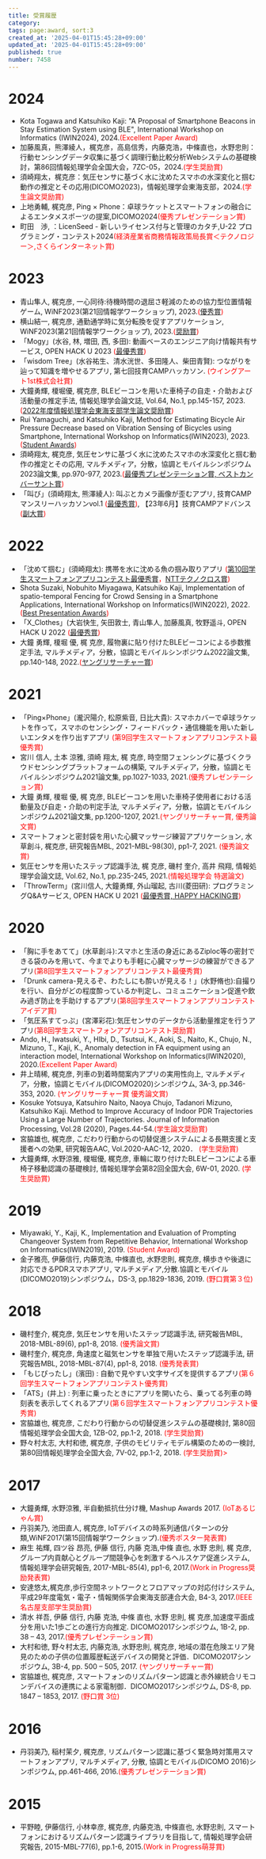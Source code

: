 ```yaml
---
title: 受賞履歴
category:
tags: page:award, sort:3
created_at: '2025-04-01T15:45:28+09:00'
updated_at: '2025-04-01T15:45:28+09:00'
published: true
number: 7458
---
```


# 2024
- Kota Togawa and Katsuhiko Kaji: "A Proposal of Smartphone Beacons in Stay Estimation System using BLE", International Workshop on Informatics (IWIN2024), 2024.<span style="color: red; ">(Excellent Paper Award)</span>
- 加藤風真，熊澤綾人，梶克彦，高島信秀，内藤克浩，中條直也，水野忠則：行動センシングデータ収集に基づく調理行動比較分析Webシステムの基礎検討，第86回情報処理学会全国大会，7ZC-05，2024.<span style="color: red;">(学生奨励賞)</span>
- 須崎翔太，梶克彦：気圧センサに基づく水に沈めたスマホの水深変化と掴む動作の推定とその応用(DICOMO2023)，情報処理学会東海支部，2024.<span style="color: red;">(学生論文奨励賞)</span>
- 上地勇輔, 梶克彦, Ping × Phone：卓球ラケットとスマートフォンの融合によるエンタメスポーツの提案,DICOMO2024<span style="color: red; ">(優秀プレゼンテーション賞)</span>
- 町田　渉, ：LicenSeed - 新しいライセンス付与と管理のカタチ,U-22 プログラミング・コンテスト2024<span style="color: red; ">(経済産業省商務情報政策局長賞＜テクノロジー＞,さくらインターネット賞)</span>

# 2023
- 青山隼人, 梶克彦, 一心同待:待機時間の退屈さ軽減のための協力型位置情報ゲーム, WiNF2023(第21回情報学ワークショップ), 2023.<span style="color: red;">([優秀賞](https://sites.google.com/view/winf2023/%E8%A1%A8%E5%BD%B0))</span>
- 横山結一, 梶克彦, 通勤通学時に気分転換を促すアプリケーション, WiNF2023(第21回情報学ワークショップ), 2023.<span style="color: red;">([奨励賞](https://sites.google.com/view/winf2023/%E8%A1%A8%E5%BD%B0))</span>
- 「Mogy」(水谷, 林, 増田, 西, 多田): 動画ベースのエンジニア向け情報共有サービス, OPEN HACK U 2023 <span style="color: red;">([最優秀賞](https://hacku.yahoo.co.jp/hacku2023_nagoya/))</span>
- 「wisdom Tree」(水谷祐生、清水洸世、多田隆人、柴田青賢): つながりを辿って知識を増やせるアプリ, 第七回技育CAMPハッカソン. <span style="color: red;">(ウイングアート1st株式会社賞)</span>
- 大鐘勇輝, 榎堀優, 梶克彦, BLEビーコンを用いた車椅子の自走・介助および活動量の推定手法, 情報処理学会論文誌, Vol.64, No.1, pp.145-157, 2023. <span style="color: red; ">([2022年度情報処理学会東海支部学生論文奨励賞](https://www.ipsj-tokai.jp/jigyou/shourei/prizelist.html))</span>
- Rui Yamaguchi, and Katsuhiko Kaji, Method for Estimating Bicycle Air Pressure Decrease based on Vibration Sensing of Bicycles using Smartphone, International Workshop on Informatics(IWIN2023), 2023. <span style="color: red; ">([Student Awards](http://www.infsoc.org/conference/iwin2023/award))</span>
- 須崎翔太, 梶克彦, 気圧センサに基づく水に沈めたスマホの水深変化と掴む動作の推定とその応用, マルチメディア，分散，協調とモバイルシンポジウム2023論文集, pp.970-977, 2023.<span style="color: red; ">([最優秀プレゼンテーション賞, ベストカンバーサント賞](https://dicomo.org/commendation/))</span>
- 「叫び」(須崎翔太, 熊澤綾人): 叫ぶとカメラ画像が歪むアプリ, 技育CAMPマンスリーハッカソンvol.1 <span style="color: red;">([最優秀賞](https://twitter.com/geek_pjt/status/1639925747241619456?t=blYn6YjDCe-L5b86V0MEZQ&s=19))</span>, 【23年6月】技育CAMPアドバンス<span style="color: red;">([副大賞](https://twitter.com/geek_pjt/status/1672546580401127425))</span>

# 2022
- 「沈めて掴む」(須崎翔太): 携帯を水に沈める魚の掴み取りアプリ <span style="color: red; ">([第10回学生スマートフォンアプリコンテスト最優秀賞](http://contest2022.sig-cds.net/)，[NTTテクノクロス賞](http://contest2022.sig-cds.net/))</span>
- Shota Suzaki, Nobuhito Miyagawa, Katsuhiko Kaji, Implementation of spatio-temporal Fencing for Crowd Sensing in a Smartphone Applications, International Workshop on Informatics(IWIN2022), 2022. <span style="color: red; ">([Best Presentation Awards](http://www.infsoc.org/conference/iwin2022/award))</span>
- 「X_Clothes」(大岩快生, 矢田敦士, 青山隼人, 加藤風真, 牧野遥斗, OPEN HACK U 2022 <span style="color: red;">([最優秀賞](https://hacku.yahoo.co.jp/hacku2022online/))</span>
- 大鐘 勇輝, 榎堀 優, 梶 克彦, 履物裏に貼り付けたBLEビーコンによる歩数推定手法, マルチメディア，分散，協調とモバイルシンポジウム2022論文集, pp.140-148, 2022.<span style="color: red;">([ヤングリサーチャー賞](https://dicomo.org/2022/commendation/))</span>


# 2021
- 「Ping×Phone」(瀧沢陽介, 松原紫音, 日比大貴): スマホカバーで卓球ラケットを作って，スマホのセンシング・フィードバック・通信機能を用いた新しいエンタメを作り出すアプリ <span style="color: red; ">(第9回学生スマートフォンアプリコンテスト最優秀賞)</span>
- 宮川 信人, 土本 涼雅, 須崎 翔太, 梶 克彦, 時空間フェンシングに基づくクラウドセンシングプラットフォームの構築, マルチメディア，分散，協調とモバイルシンポジウム2021論文集, pp.1027-1033, 2021.<span style="color: red; ">(優秀プレゼンテーション賞)</span>
- 大鐘 勇輝, 榎堀 優, 梶 克彦, BLEビーコンを用いた車椅子使用者における活動量及び自走・介助の判定手法, マルチメディア，分散，協調とモバイルシンポジウム2021論文集, pp.1200-1207, 2021.<span style="color: red; ">(ヤングリサーチャー賞, 優秀論文賞)</span>
- スマートフォンと密封袋を用いた心臓マッサージ練習アプリケーション, 水草創斗, 梶克彦, 研究報告MBL, 2021-MBL-98(30), pp1-7, 2021. <span style="color: red; ">(優秀論文賞)</span>
- 気圧センサを用いたステップ認識手法, 梶 克彦, 磯村 奎介, 高井 飛翔, 情報処理学会論文誌, Vol.62, No.1, pp.235-245, 2021.<span style="color: red; ">(情報処理学会 特選論文)</span>
- 「ThrowTerm」(宮川信人, 大鐘勇輝, 外山瑠起, 古川(菱田研): プログラミングQ&Aサービス, OPEN HACK U 2021 <span style="color: red;">([最優秀賞, HAPPY HACKING賞](https://hacku.yahoo.co.jp/hacku2021online1/))</span>

# 2020
- 「胸に手をあてて」(水草創斗):スマホと生活の身近にあるZiploc等の密封できる袋のみを用いて、今までよりも手軽に心臓マッサージの練習ができるアプリ<span style="color: red; ">(第8回学生スマートフォンアプリコンテスト最優秀賞)</span>
- 「Drunk camera-見えるぞ、わたしにも酔いが見える！」(水野脩也):自撮りを行い、自分がどの程度酔っているか判定し、コミュニケーション促進や飲み過ぎ防止を手助けするアプリ<span style="color: red; ">(第8回学生スマートフォンアプリコンテストアイデア賞)</span>
- 「気圧系すてっぷ」(宮澤彩花):気圧センサのデータから活動量推定を行うアプリ<span style="color: red; ">(第8回学生スマートフォンアプリコンテスト奨励賞)</span>
- Ando, H., Iwatsuki, Y., HIbi, D., Tsutsui, K., Aoki, S., Naito, K., Chujo, N., Mizuno, T., Kaji, K., Anomaly detection in FA equipment using an interaction model, International Workshop on Informatics(IWIN2020), 2020.<span style="color: red; ">(Excellent Paper Award)</span>
- 井上晴稀, 梶克彦, 列車の到着時間案内アプリの実用性向上, マルチメディア，分散，協調とモバイル(DICOMO2020)シンポジウム, 3A-3, pp.346-353, 2020. <span style="color: red; ">(ヤングリサーチャー賞 優秀論文賞)</span>
- Kosuke Yotsuya, Katsuhiro Naito, Naoya Chujo, Tadanori Mizuno, Katsuhiko Kaji. Method to Improve Accuracy of Indoor PDR Trajectories Using a Large Number of Trajectories. Journal of Information Processing, Vol.28 (2020), Pages.44-54.<span style="color: red; ">(学生論文奨励賞)</span>
- 宮脇雄也, 梶克彦, こだわり行動からの切替促進システムによる長期支援と支援者への効果, 研究報告AAC, Vol.2020-AAC-12, 2020． <span style="color: red; ">(学生奨励賞)</span>
- 大鐘勇輝, 水野涼雅, 榎堀優, 梶克彦, 車輪に取り付けたBLEビーコンによる車椅子移動認識の基礎検討, 情報処理学会第82回全国大会, 6W-01, 2020. <span style="color: red; ">(学生奨励賞)</span>

# 2019
- Miyawaki, Y., Kaji, K., Implementation and Evaluation of Prompting Changeover System from Repetitive Behavior, International Workshop on Informatics(IWIN2019), 2019. <span style="color: red; ">(Student Award)</span>
- 金子雅亮, 伊藤信行, 内藤克浩, 中條直也, 水野忠則, 梶克彦, 横歩きや後退に対応できるPDRスマホアプリ, マルチメディア,分散.協調とモバイル(DICOMO2019)シンポジウム，DS-3, pp.1829-1836, 2019. <span style="color: red; ">(野口賞第３位)</span>

# 2018
- 磯村奎介, 梶克彦, 気圧センサを用いたステップ認識手法, 研究報告MBL, 2018-MBL-89(6), pp1-8, 2018. <span style="color: red; ">(優秀論文賞)</span>
- 磯村奎介, 梶克彦, 角速度と磁気センサを単独で用いたステップ認識手法, 研究報告MBL, 2018-MBL-87(4), pp1-8, 2018. <span style="color: red; ">(優秀発表賞)</span>
- 「もじぴったし」(濱田) : 自動で見やすい文字サイズを提供するアプリ<span style="color: red; ">(第６回学生スマートフォンアプリコンテスト優秀賞)</span>
- 「ATS」(井上) : 列車に乗ったときにアプリを開いたら、乗ってる列車の時刻表を表示してくれるアプリ<span style="color: red; ">(第６回学生スマートフォンアプリコンテスト優秀賞)</span>
- 宮脇雄也, 梶克彦, こだわり行動からの切替促進システムの基礎検討, 第80回情報処理学会全国大会, 1ZB-02, pp.1-2, 2018. <span style="color: red; ">(学生奨励賞)</span>
- 野々村太志, 大村和徳, 梶克彦, 子供のモビリティモデル構築のための一検討, 第80回情報処理学会全国大会, 7V-02, pp.1-2, 2018. <span style="color: red; ">(学生奨励賞)></span>

# 2017
- 大鐘勇輝, 水野涼雅, 半自動抵抗仕分け機, Mashup Awards 2017. <span style="color: red; ">(IoTあるじゃん賞)</span>
- 丹羽美乃, 池田直人, 梶克彦, IoTデバイスの時系列通信パターンの分類,WiNF2017(第15回情報学ワークショップ).<span style="color: red; ">(優秀ポスター発表賞)</span>
- 麻生 祐輝, 四ツ谷 昂亮, 伊藤 信行, 内藤 克浩,中條 直也, 水野 忠則, 梶 克彦, グループ内貢献心とグループ間競争心を刺激するヘルスケア促進システム, 情報処理学会研究報告, 2017-MBL-85(4), pp1-6, 2017.<span style="color: red; ">(Work in Progress奨励発表賞)</span>
- 安達悠太,梶克彦,歩行空間ネットワークとフロアマップの対応付けシステム,平成29年度電気・電子・情報関係学会東海支部連合大会, B4-3, 2017.<span style="color: red; ">(IEEE名古屋支部学生奨励賞)</span>
- 清水 祥吾, 伊藤 信行, 内藤 克浩, 中條 直也, 水野 忠則, 梶 克彦,加速度平面成分を用いた1歩ごとの進行方向推定. DICOMO2017シンポジウム, 1B-2, pp. 38 – 43, 2017.<span style="color: red; ">(優秀プレゼンテーション賞)</span>
- 大村和徳, 野々村太志, 内藤克浩, 水野忠則, 梶克彦, 地域の潜在危険エリア発見のための子供の位置履歴転送デバイスの開発と評価．DICOMO2017シンポジウム, 3B-4, pp. 500 – 505, 2017. <span style="color: red; ">(ヤングリサーチャー賞)</span>
- 宮脇雄也, 梶克彦, スマートフォンのリズムパターン認識と赤外線統合リモコンデバイスの連携による家電制御．DICOMO2017シンポジウム, DS-8, pp. 1847 – 1853, 2017. <span style="color: red; ">(野口賞 3位)</span>


# 2016
- 丹羽美乃, 稲村茉夕, 梶克彦, リズムパターン認識に基づく緊急時対策用スマートフォンアプリ, マルチメディア, 分散, 協調とモバイル(DICOMO 2016)シンポジウム, pp.461-466, 2016.<span style="color: red; ">(優秀プレゼンテーション賞)</span>

# 2015
- 平野睦, 伊藤信行, 小林幸彦, 梶克彦, 内藤克浩, 中條直也, 水野忠則, スマートフォンにおけるリズムパターン認識ライブラリを目指して, 情報処理学会研究報告, 2015-MBL-77(6), pp.1-6, 2015.<span style="color: red; ">(Work in Progress萌芽賞)</span>

